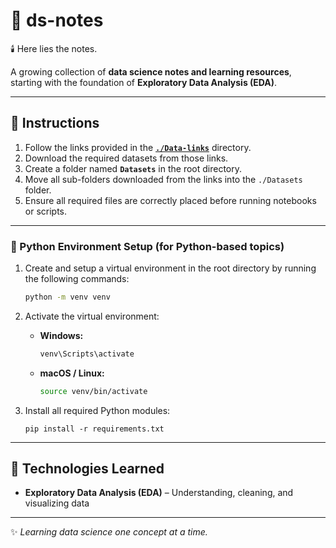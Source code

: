 # 📗 ds-notes

🕯️ Here lies the notes.

A growing collection of **data science notes and learning resources**, starting with the foundation of **Exploratory Data Analysis (EDA)**.

---

## 🧭 Instructions

1. Follow the links provided in the **[`./Data-links`](./Data-links)** directory.  
2. Download the required datasets from those links.  
3. Create a folder named **`Datasets`** in the root directory.  
4. Move all sub-folders downloaded from the links into the `./Datasets` folder.  
5. Ensure all required files are correctly placed before running notebooks or scripts.  

---

### 🐍 Python Environment Setup (for Python-based topics)

1. Create and setup a virtual environment in the root directory by running the following commands:
   ```bash
   python -m venv venv
   ```

2. Activate the virtual environment:

   * **Windows:**

     ```bash
     venv\Scripts\activate
     ```
   * **macOS / Linux:**

     ```bash
     source venv/bin/activate
     ```
3. Install all required Python modules:

   ```
   pip install -r requirements.txt
   ```

---

## 🧰 Technologies Learned

* **Exploratory Data Analysis (EDA)** – Understanding, cleaning, and visualizing data

---

✨ *Learning data science one concept at a time.*

